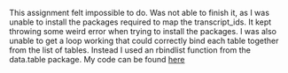 This assignment felt impossible to do. Was not able to finish it, as I was unable to install the packages required to map the transcript_ids. It kept throwing some weird error when trying to install the packages. I was also unable to get a loop working that could correctly bind each table together from the list of tables. Instead I used an rbindlist function from the data.table package. My code can be found [here](HW06.Rmd)
